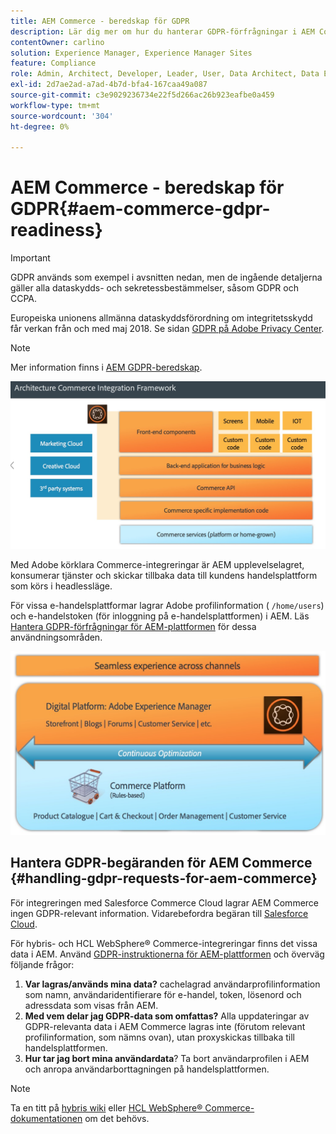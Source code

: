 ```yaml
---
title: AEM Commerce - beredskap för GDPR
description: Lär dig mer om hur du hanterar GDPR-förfrågningar i AEM Commerce och hur du använder dem.
contentOwner: carlino
solution: Experience Manager, Experience Manager Sites
feature: Compliance
role: Admin, Architect, Developer, Leader, User, Data Architect, Data Engineer
exl-id: 2d7ae2ad-a7ad-4b7d-bfa4-167caa49a087
source-git-commit: c3e9029236734e22f5d266ac26b923eafbe0a459
workflow-type: tm+mt
source-wordcount: '304'
ht-degree: 0%

---
```


# AEM Commerce - beredskap för GDPR{#aem-commerce-gdpr-readiness}

>[!IMPORTANT]
>
>GDPR används som exempel i avsnitten nedan, men de ingående detaljerna gäller alla dataskydds- och sekretessbestämmelser, såsom GDPR och CCPA.

Europeiska unionens allmänna dataskyddsförordning om integritetsskydd får verkan från och med maj 2018. Se sidan [GDPR på Adobe Privacy Center](https://business.adobe.com/privacy/general-data-protection-regulation.html).

>[!NOTE]
>
>Mer information finns i [AEM GDPR-beredskap](/help/managing/data-protection-and-privacy.md).

![screen_shot_2018-03-22at11606](assets/screen_shot_2018-03-22at111606.jpg)

Med Adobe körklara Commerce-integreringar är AEM upplevelselagret, konsumerar tjänster och skickar tillbaka data till kundens handelsplattform som körs i headlessläge.

För vissa e-handelsplattformar lagrar Adobe profilinformation ( `/home/users`) och e-handelstoken (för inloggning på e-handelsplattformen) i AEM. Läs [Hantera GDPR-förfrågningar för AEM-plattformen](/help/sites-administering/handling-gdpr-requests-for-aem-platform.md) för dessa användningsområden.

![screen_shot_2018-03-22at11621](assets/screen_shot_2018-03-22at111621.jpg)

## Hantera GDPR-begäranden för AEM Commerce {#handling-gdpr-requests-for-aem-commerce}

För integreringen med Salesforce Commerce Cloud lagrar AEM Commerce ingen GDPR-relevant information. Vidarebefordra begäran till [Salesforce Cloud](https://documentation.b2c.commercecloud.salesforce.com/DOC1/index.jsp).

För hybris- och HCL WebSphere® Commerce-integreringar finns det vissa data i AEM. Använd [GDPR-instruktionerna för AEM-plattformen](/help/sites-administering/handling-gdpr-requests-for-aem-platform.md) och överväg följande frågor:

1. **Var lagras/används mina data?** cachelagrad användarprofilinformation som namn, användaridentifierare för e-handel, token, lösenord och adressdata som visas från AEM.
1. **Med vem delar jag GDPR-data som omfattas?** Alla uppdateringar av GDPR-relevanta data i AEM Commerce lagras inte (förutom relevant profilinformation, som nämns ovan), utan proxyskickas tillbaka till handelsplattformen.
1. **Hur tar jag bort mina användardata**? Ta bort användarprofilen i AEM och anropa användarborttagningen på handelsplattformen.

>[!NOTE]
>
>Ta en titt på [hybris wiki](https://wiki.hybris.com/) eller [HCL WebSphere® Commerce-dokumentationen](https://help.hcltechsw.com/commerce/index.html) om det behövs.
